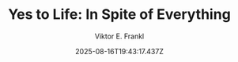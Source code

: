 ---
title: "Yes to Life: In Spite of Everything"
date: "2025-08-16T19:43:17.437Z"
author: "Viktor E. Frankl"
read_year: "NO"
recommendation: '3'
url: /bookshelf/yes-to-life-in-spite-of-everything
---